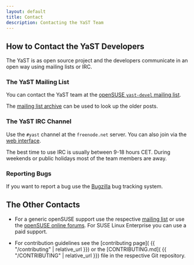 ```yaml
---
layout: default
title: Contact
description: Contacting the YaST Team
---
```


## How to Contact the YaST Developers

The YaST is as open source project and the developers communicate in an open
way using mailing lists or IRC.

### The YaST Mailing List

You can contact the YaST team at the [openSUSE `yast-devel` mailing list](
mailto:yast-devel@opensuse.org).

The [mailing list archive](https://lists.opensuse.org/yast-devel/)
can be used to look up the older posts.

### The YaST IRC Channel

Use the `#yast` channel at the `freenode.net` server. You can also join via
the [web interface](http://webchat.freenode.net/?channels=%23yast).

The best time to use IRC is usually between 9-18 hours CET. During weekends
or public holidays most of the team members are away.

### Reporting Bugs

If you want to report a bug use the [Bugzilla](
https://bugzilla.suse.com/enter_bug.cgi?format=guided&product=openSUSE+Factory&component=YaST2)
bug tracking system.


## The Other Contacts

- For a generic openSUSE support use the respective [mailing list](
  https://lists.opensuse.org/) or use the [openSUSE online forums](
  https://forums.opensuse.org/forum.php). For SUSE Linux Enterprise you can
  use a paid support.

- For contribution guidelines see the [contributing page](
  {{ "/contributing" | relative_url }}) or the [CONTRIBUTING.md](
  {{ "/CONTRIBUTING" | relative_url }}) file in the respective Git repository.

